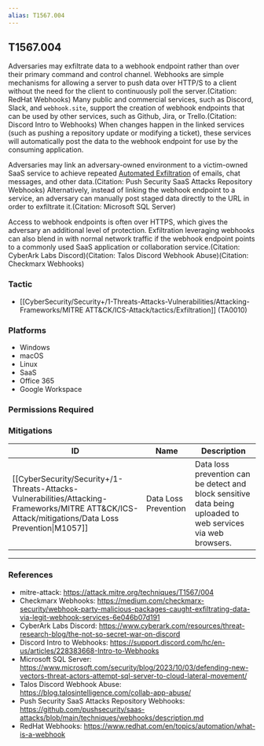```yaml
---
alias: T1567.004
---
```


## T1567.004

Adversaries may exfiltrate data to a webhook endpoint rather than over their primary command and control channel. Webhooks are simple mechanisms for allowing a server to push data over HTTP/S to a client without the need for the client to continuously poll the server.(Citation: RedHat Webhooks) Many public and commercial services, such as Discord, Slack, and `webhook.site`, support the creation of webhook endpoints that can be used by other services, such as Github, Jira, or Trello.(Citation: Discord Intro to Webhooks) When changes happen in the linked services (such as pushing a repository update or modifying a ticket), these services will automatically post the data to the webhook endpoint for use by the consuming application. 

Adversaries may link an adversary-owned environment to a victim-owned SaaS service to achieve repeated [Automated Exfiltration](https://attack.mitre.org/techniques/T1020) of emails, chat messages, and other data.(Citation: Push Security SaaS Attacks Repository Webhooks) Alternatively, instead of linking the webhook endpoint to a service, an adversary can manually post staged data directly to the URL in order to exfiltrate it.(Citation: Microsoft SQL Server)

Access to webhook endpoints is often over HTTPS, which gives the adversary an additional level of protection. Exfiltration leveraging webhooks can also blend in with normal network traffic if the webhook endpoint points to a commonly used SaaS application or collaboration service.(Citation: CyberArk Labs Discord)(Citation: Talos Discord Webhook Abuse)(Citation: Checkmarx Webhooks)


### Tactic
- [[CyberSecurity/Security+/1-Threats-Attacks-Vulnerabilities/Attacking-Frameworks/MITRE ATT&CK/ICS-Attack/tactics/Exfiltration]] (TA0010)

### Platforms
- Windows
- macOS
- Linux
- SaaS
- Office 365
- Google Workspace

### Permissions Required

### Mitigations

| ID | Name | Description |
| --- | --- | --- |
| [[CyberSecurity/Security+/1-Threats-Attacks-Vulnerabilities/Attacking-Frameworks/MITRE ATT&CK/ICS-Attack/mitigations/Data Loss Prevention\|M1057]] | Data Loss Prevention | Data loss prevention can be detect and block sensitive data being uploaded to web services via web browsers. |


---
### References

- mitre-attack: https://attack.mitre.org/techniques/T1567/004
- Checkmarx Webhooks: https://medium.com/checkmarx-security/webhook-party-malicious-packages-caught-exfiltrating-data-via-legit-webhook-services-6e046b07d191
- CyberArk Labs Discord: https://www.cyberark.com/resources/threat-research-blog/the-not-so-secret-war-on-discord
- Discord Intro to Webhooks: https://support.discord.com/hc/en-us/articles/228383668-Intro-to-Webhooks
- Microsoft SQL Server: https://www.microsoft.com/security/blog/2023/10/03/defending-new-vectors-threat-actors-attempt-sql-server-to-cloud-lateral-movement/
- Talos Discord Webhook Abuse: https://blog.talosintelligence.com/collab-app-abuse/
- Push Security SaaS Attacks Repository Webhooks: https://github.com/pushsecurity/saas-attacks/blob/main/techniques/webhooks/description.md
- RedHat Webhooks: https://www.redhat.com/en/topics/automation/what-is-a-webhook
